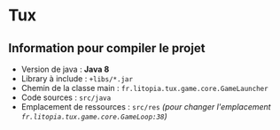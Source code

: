 # Tux

## Information pour compiler le projet

* Version de java : **Java 8**
* Library à include : `+libs/*.jar`
* Chemin de la classe main : `fr.litopia.tux.game.core.GameLauncher`
* Code sources : `src/java`
* Emplacement de ressources : `src/res` *(pour changer l'emplacement `fr.litopia.tux.game.core.GameLoop:38`)*
